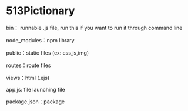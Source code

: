 # 513Pictionary

bin： runnable .js file, run this if you want to run it through command line

node_modules：npm library

public：static files (ex: css,js,img)

routes：route files

views：html (.ejs)

app.js:  file launching file

package.json：package
